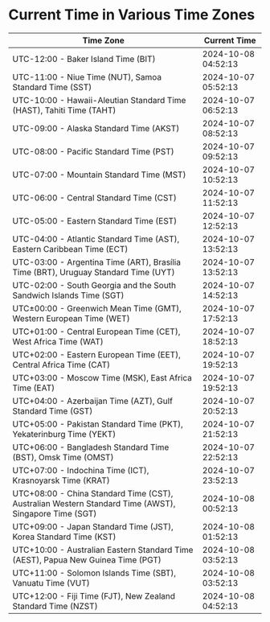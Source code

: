 # Current Time in Various Time Zones

| Time Zone | Current Time |
|-----------|--------------|
| UTC-12:00 - Baker Island Time (BIT) | 2024-10-08 04:52:13 |
| UTC-11:00 - Niue Time (NUT), Samoa Standard Time (SST) | 2024-10-07 05:52:13 |
| UTC-10:00 - Hawaii-Aleutian Standard Time (HAST), Tahiti Time (TAHT) | 2024-10-07 06:52:13 |
| UTC-09:00 - Alaska Standard Time (AKST) | 2024-10-07 08:52:13 |
| UTC-08:00 - Pacific Standard Time (PST) | 2024-10-07 09:52:13 |
| UTC-07:00 - Mountain Standard Time (MST) | 2024-10-07 10:52:13 |
| UTC-06:00 - Central Standard Time (CST) | 2024-10-07 11:52:13 |
| UTC-05:00 - Eastern Standard Time (EST) | 2024-10-07 12:52:13 |
| UTC-04:00 - Atlantic Standard Time (AST), Eastern Caribbean Time (ECT) | 2024-10-07 13:52:13 |
| UTC-03:00 - Argentina Time (ART), Brasília Time (BRT), Uruguay Standard Time (UYT) | 2024-10-07 13:52:13 |
| UTC-02:00 - South Georgia and the South Sandwich Islands Time (SGT) | 2024-10-07 14:52:13 |
| UTC±00:00 - Greenwich Mean Time (GMT), Western European Time (WET) | 2024-10-07 17:52:13 |
| UTC+01:00 - Central European Time (CET), West Africa Time (WAT) | 2024-10-07 18:52:13 |
| UTC+02:00 - Eastern European Time (EET), Central Africa Time (CAT) | 2024-10-07 19:52:13 |
| UTC+03:00 - Moscow Time (MSK), East Africa Time (EAT) | 2024-10-07 19:52:13 |
| UTC+04:00 - Azerbaijan Time (AZT), Gulf Standard Time (GST) | 2024-10-07 20:52:13 |
| UTC+05:00 - Pakistan Standard Time (PKT), Yekaterinburg Time (YEKT) | 2024-10-07 21:52:13 |
| UTC+06:00 - Bangladesh Standard Time (BST), Omsk Time (OMST) | 2024-10-07 22:52:13 |
| UTC+07:00 - Indochina Time (ICT), Krasnoyarsk Time (KRAT) | 2024-10-07 23:52:13 |
| UTC+08:00 - China Standard Time (CST), Australian Western Standard Time (AWST), Singapore Time (SGT) | 2024-10-08 00:52:13 |
| UTC+09:00 - Japan Standard Time (JST), Korea Standard Time (KST) | 2024-10-08 01:52:13 |
| UTC+10:00 - Australian Eastern Standard Time (AEST), Papua New Guinea Time (PGT) | 2024-10-08 03:52:13 |
| UTC+11:00 - Solomon Islands Time (SBT), Vanuatu Time (VUT) | 2024-10-08 03:52:13 |
| UTC+12:00 - Fiji Time (FJT), New Zealand Standard Time (NZST) | 2024-10-08 04:52:13 |
